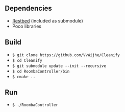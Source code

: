 
## Dependencies
- [Restbed](https://github.com/Corvusoft/restbed) (included as submodule)
- Poco libraries

## Build
- `$ git clone https://github.com/VvWijhe/Cleanify`
- `$ cd Cleanify`
- `$ git submodule update --init --recursive`
- `$ cd RoombaController/bin`
- `$ cmake ..`

## Run
- `$ ./RoombaController`
